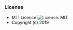 ### License

- MIT Licence ![License: MIT](https://img.shields.io/badge/License-MIT-green.svg)
- Copyright (c) 2019